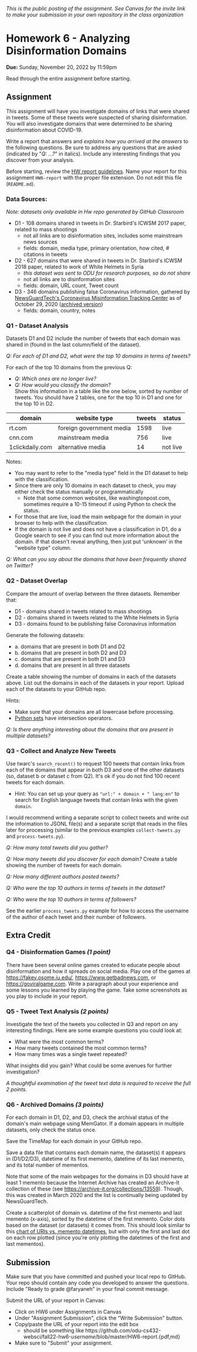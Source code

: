 *This is the public posting of the assignment. See Canvas for the invite link to make your submission in your own repository in the class organization*

# Homework 6 - Analyzing Disinformation Domains
**Due:** Sunday, November 20, 2022 by 11:59pm 

Read through the entire assignment before starting.  

## Assignment

This assignment will have you investigate domains of links that were shared in tweets.  Some of these tweets were suspected of sharing disinformation.  You will also investigate domains that were determined to be sharing disinformation about COVID-19.

Write a report that answers and *explains how you arrived at the answers* to the following questions.  Be sure to address any questions that are asked (indicated by "*Q: ...?*" in italics). Include any interesting findings that you discover from your analysis.
 
Before starting, review the [HW report guidelines](https://github.com/odu-cs432-websci/public/blob/main/fall22/getting-started/reports.md).  Name your report for this assignment `HW6-report` with the proper file extension.  Do not edit this file (`README.md`).

### Data Sources:
*Note: datasets only available in Hw repo generated by GitHub Classroom*
* D1 - 108 domains shared in tweets in Dr. Starbird's ICWSM 2017 paper, related to mass shootings
   * not all links are to disinformation sites, includes some mainstream news sources
   * fields: domain, media type, primary orientation, how cited, # citations in tweets
* D2 - 627 domains that were shared in tweets in Dr. Starbird's ICWSM 2018 paper, related to work of White Helmets in Syria
  * *this dataset was sent to ODU for research purposes, so do not share*
  * not all links are to disinformation sites
  * fields: domain, URL count, Tweet count
* D3 - 346 domains publishing false Coronavirus information, gathered by [NewsGuardTech's Coronavirus Misinformation Tracking Center](https://www.newsguardtech.com/special-reports/coronavirus-misinformation-tracking-center/) as of October 29, 2020 ([archived version](http://web.archive.org/web/20201029234552/https://www.newsguardtech.com/coronavirus-misinformation-tracking-center/))
   * fields: domain, country, notes

### Q1 - Dataset Analysis

Datasets D1 and D2 include the number of tweets that each domain was shared in (found in the last column/field of the dataset).

*Q: For each of D1 and D2, what were the top 10 domains in terms of tweets?*

For each of the top 10 domains from the previous Q:
* *Q: Which ones are no longer live?*
* *Q: How would you classify the domain?*  
Show this information in a table like the one below, sorted by number of tweets.  You should have 2 tables, one for the top 10 in D1 and one for the top 10 in D2.

| domain | website type | tweets |  status | 
|---- | ---- | ---- | ---- |
|rt.com | foreign government media | 1598 | live |
|cnn.com | mainstream media | 756 | live |
|1clickdaily.com | alternative media | 14 | not live | 

Notes:
* You may want to refer to the "media type" field in the D1 dataset to help with the classification.  
* Since there are only 10 domains in each dataset to check, you may either check the status manually or programmatically
  * Note that some common websites, like washingtonpost.com, sometimes require a 10-15 timeout if using Python to check the status.
* For those that are live, load the main webpage for the domain in your browser to help with the classification.
* If the domain is not live and does not have a classification in D1, do a Google search to see if you can find out more information about the domain.  If that doesn't reveal anything, then just put 'unknown' in the "website type" column.

*Q: What can you say about the domains that have been frequently shared on Twitter?*

### Q2 - Dataset Overlap

Compare the amount of overlap between the three datasets.  Remember that:
* D1 - domains shared in tweets related to mass shootings
* D2 - domains shared in tweets related to the White Helmets in Syria
* D3 - domains found to be publishing false Coronavirus information

Generate the following datasets:
* a. domains that are present in both D1 and D2
* b. domains that are present in both D2 and D3
* c. domains that are present in both D1 and D3
* d. domains that are present in all three datasets

Create a table showing the number of domains in each of the datasets above.  List out the domains in each of the datasets in your report.  Upload each of the datasets to your GitHub repo.

Hints:
* Make sure that your domains are all lowercase before processing.
* [Python sets](https://realpython.com/python-sets/) have intersection operators.

*Q: Is there anything interesting about the domains that are present in multiple datasets?*

### Q3 - Collect and Analyze New Tweets

Use twarc's `search_recent()` to request 100 tweets that contain links from each of the domains that appear in both D3 and one of the other datasets (so, dataset b or dataset c from Q2). It's ok if you do not find 100 recent tweets for each domain.
* Hint: You can set up your query as `"url:" + domain + " lang:en"` to search for English language tweets that contain links with the given `domain`.

I would recommend writing a separate script to collect tweets and write out the information to JSONL file(s) and a separate script that reads in the files later for processing (similar to the previous examples `collect-tweets.py` and `process-tweets.py`).

*Q: How many total tweets did you gather?*

*Q: How many tweets did you discover for each domain?*  Create a table showing the number of tweets for each domain.

*Q: How many different authors posted tweets?*  

*Q: Who were the top 10 authors in terms of tweets in the dataset?*

*Q: Who were the top 10 authors in terms of followers?*

See the earlier `process_tweets.py` example for how to access the username of the author of each tweet and their number of followers.

## Extra Credit

### Q4 - Disinformation Games *(1 point)*

There have been several online games created to educate people about disinformation and how it spreads on social media.  Play one of the games at https://fakey.osome.iu.edu/, https://www.getbadnews.com, or https://goviralgame.com.  Write a paragraph about your experience and some lessons you learned by playing the game. Take some screenshots as you play to include in your report.

### Q5 - Tweet Text Analysis *(2 points)*

Investigate the text of the tweets you collected in Q3 and report on any interesting findings.  Here are some example questions you could look at:
* What were the most common terms?
* How many tweets contained the most common terms?
* How many times was a single tweet repeated?

What insights did you gain?  What could be some avenues for further investigation?

*A thoughtful examination of the tweet text data is required to receive the full 2 points.*

### Q6 - Archived Domains *(3 points)*

For each domain in D1, D2, and D3, check the archival status of the domain's main webpage using MemGator. If a domain appears in multiple datasets, only check the status once.

Save the TimeMap for each domain in your GitHub repo.

Save a data file that contains each domain name, the dataset(s) it appears in (D1/D2/D3), datetime of its first memento, datetime of its last memento, and its total number of mementos. 

Note that some of the main webpages for the domains in D3 should have at least 1 memento because the Internet Archive has created an Archive-It collection of these (see https://archive-it.org/collections/13559). Though, this was created in March 2020 and the list is continually being updated by NewsGuardTech.

Create a scatterplot of domain vs. datetime of the first memento and last memento (x-axis), sorted by the datetime of the first memento.  Color dots based on the dataset (or datasets) it comes from. This should look similar to this [chart of URIs vs. memento datetimes](https://3.bp.blogspot.com/-8vNC-7UraiQ/U43lwAC0pSI/AAAAAAAAAE4/1IyHbXH9CKQ/s1600/mementosScatterDmoz.png), but with only the first and last dot on each row plotted (since you're only plotting the datetimes of the first and last mementos).

## Submission

Make sure that you have committed and pushed your local repo to GitHub.  Your repo should contain any code you developed to answer the questions.  Include "Ready to grade @faryaneh" in your final commit message. 

Submit the URL of your report in Canvas:
* Click on HW6 under Assignments in Canvas
* Under "Assignment Submission", click the "Write Submission" button.
* Copy/paste the URL of your report into the edit box
  * should be something like https<nolink>://github.com/odu-cs432-websci/fall22-hw6-*username*/blob/master/HW6-report.{pdf,md}
* Make sure to "Submit" your assignment.
